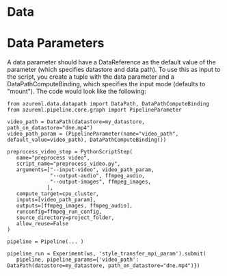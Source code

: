 # Data 

# Data Parameters
A data parameter should have a DataReference as the default value of the parameter (which specifies datastore and data path).  To use this as input to the script, you create a tuple with the data parameter and a DataPathComputeBinding, which specifies the input mode (defaults to "mount").  The code would look like the following:
 
 ```
from azureml.data.datapath import DataPath, DataPathComputeBinding
from azureml.pipeline.core.graph import PipelineParameter
 
video_path = DataPath(datastore=my_datastore, path_on_datastore="dne.mp4")
video_path_param = (PipelineParameter(name="video_path", default_value=video_path), DataPathComputeBinding())
 
preprocess_video_step = PythonScriptStep(
    name="preprocess video",
    script_name="preprocess_video.py",
    arguments=["--input-video", video_path_param,
               "--output-audio", ffmpeg_audio,
               "--output-images", ffmpeg_images,
              ],
    compute_target=cpu_cluster,
    inputs=[video_path_param],
    outputs=[ffmpeg_images, ffmpeg_audio],
    runconfig=ffmpeg_run_config,
    source_directory=project_folder,
    allow_reuse=False
)
 
pipeline = Pipeline(... )

pipeline_run = Experiment(ws, 'style_transfer_mpi_param').submit(
    pipeline, pipeline_params={'video_path': DataPath(datastore=my_datastore, path_on_datastore="dne.mp4")})
```
